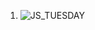 1. ![JS_TUESDAY](https://user-images.githubusercontent.com/78941196/211173276-7112f5f4-ec1b-437a-8c0f-10bd13f323cf.jpeg)

